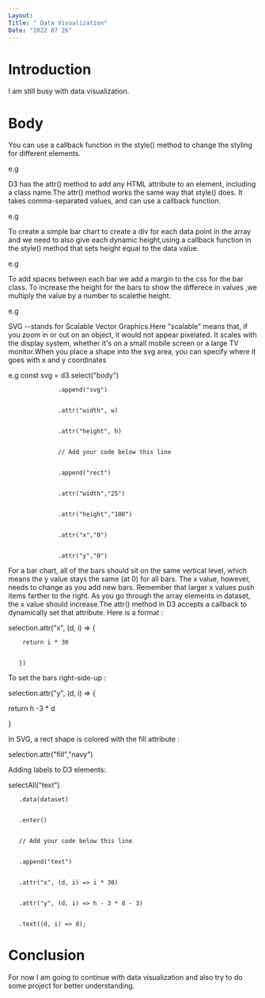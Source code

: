 ```yaml
---
Layout:
Title: " Data Visualization"
Date: "2022 07 26"
---
```


# Introduction
I am still busy with  data visualization.

# Body
You can use a callback function in the style() method to change the styling for different elements.


e.g <body>


  <script>

    const dataset = [12, 31, 22, 17, 25, 18, 29, 14, 9];


    d3.select("body").selectAll("h2")


      .data(dataset)


      .enter()


      .append("h2")


      .text((d) => (d + " USD"))


      // Add your code below this line


     .style("color", (d) => {


       if(d < 20){


         return "red"


       } else {


         return "green"


       }


     })


   // Add your code above this line


  </script>


</body>


D3 has the attr() method to add any HTML attribute to an element, including a class name.The attr() method works the same way that style() does. It takes comma-separated values, and can use a callback function.


e.g <style>


  .bar {


    width: 25px;


    height: 100px;


    display: inline-block;


    background-color: blue;


  }


</style>


<body>


  <script>


    const dataset = [12, 31, 22, 17, 25, 18, 29, 14, 9];


    d3.select("body").selectAll("div")


      .data(dataset)


      .enter()


      .append("div")


      // Add your code below this line


     .attr("class", "bar")


      // Add your code above this line


  </script>


</body>


To create a simple bar chart to create a div for each data point in the array and we need to also give each dynamic height,using  a callback function in the style() method that sets height equal to the data value.


e.g <style>


  .bar {


    width: 25px;


    height: 100px;


    display: inline-block;


    background-color: blue;


  }


</style>


<body>


  <script>


    const dataset = [12, 31, 22, 17, 25, 18, 29, 14, 9];


    d3.select("body").selectAll("div")


      .data(dataset)


      .enter()


      .append("div")


      .attr("class", "bar")


      // Add your code below this line


     .style("height", (d) => d + "px")


      // Add your code above this line


  </script>


</body>


To add spaces between each bar we add a margin to the css for the bar class.
To increase the height for the bars to show the differece in values ,we multiply the value by a number to scalethe height.


e.g <style>


  .bar {


    width: 25px;


    height: 100px;


    /* Add your code below this line */


    margin: 2px;

    
    /* Add your code above this line */


    display: inline-block;


    background-color: blue;


  }


</style>


<body>


  <script>



    const dataset = [12, 31, 22, 17, 25, 18, 29, 14, 9];


    d3.select("body").selectAll("div")


      .data(dataset)


      .enter()


      .append("div")


      .attr("class", "bar")


      .style("height", (d) => (d * 10)) // Change this line


  </script>


</body>


SVG --stands for Scalable Vector Graphics.Here "scalable" means that, if you zoom in or out on an object, it would not appear pixelated. It scales with the display system, whether it's on a small mobile screen or a large TV monitor.When you place a shape into the svg area, you can specify where it goes with x and y coordinates


e.g const svg = d3.select("body")


                  .append("svg")


                  .attr("width", w)


                  .attr("height", h)


                  // Add your code below this line


                  .append("rect")


                  .attr("width","25")


                  .attr("height","100")


                  .attr("x","0")


                  .attr("y","0")
                  

For a bar chart, all of the bars should sit on the same vertical level, which means the y value stays the same (at 0) for all bars. The x value, however, needs to change as you add new bars. Remember that larger x values push items farther to the right. As you go through the array elements in dataset, the x value should increase.The attr() method in D3 accepts a callback to dynamically set that attribute.
Here is a format :


selection.attr("x", (d, i) => {


        return i * 30


       })


To set the bars right-side-up :


selection.attr("y", (d, i) => {


return h -3 * d


}


In SVG, a rect shape is colored with the fill attribute :


selection.attr("fill","navy")


Adding labels to D3 elements:


selectAll("text")


       .data(dataset)


       .enter()


       // Add your code below this line


       .append("text")


       .attr("x", (d, i) => i * 30)


       .attr("y", (d, i) => h - 3 * d - 3)


       .text((d, i) => d);


# Conclusion
For now I am going to continue with data visualization and also try to do some project for better understanding.